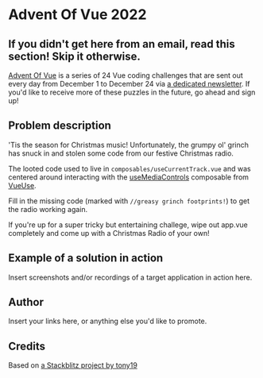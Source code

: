 # Advent Of Vue 2022

## If you didn't get here from an email, read this section! Skip it otherwise.

[Advent Of Vue](https://adventofvue.com) is a series of 24 Vue coding challenges that are sent out every day from December 1 to December 24 via [a dedicated newsletter](https://www.getrevue.co/profile/AdventOfVue). If you'd like to receive more of these puzzles in the future, go ahead and sign up!

## Problem description

'Tis the season for Christmas music! Unfortunately, the grumpy ol' grinch has snuck in and stolen some code from our festive Christmas radio.

The looted code used to live in `composables/useCurrentTrack.vue` and was centered around interacting with the [useMediaControls](https://vueuse.org/core/usemediacontrols/#usemediacontrols) composable from [VueUse](https://vueuse.org/).

Fill in the missing code (marked with `//greasy grinch footprints!`) to get the radio working again.

If you're up for a super tricky but entertaining challege, wipe out app.vue completely and come up with a Christmas Radio of your own!

## Example of a solution in action

Insert screenshots and/or recordings of a target application in action here.

## Author

Insert your links here, or anything else you'd like to promote.

## Credits

Based on [a Stackblitz project by tony19](https://stackblitz.com/edit/vue3-vite-starter)
